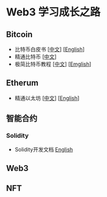 # Web3 学习成长之路

## Bitcoin
* 比特币白皮书 [[中文](https://bitcoin.org/files/bitcoin-paper/bitcoin_zh_cn.pdf)] [[English](https://bitcoin.org/bitcoin.pdf)]
* 精通比特币 [[中文](https://www.8btc.com/books/834/masterbitcoin2cn/_book/)]
* 极简比特币教程 [[中文](https://mp.weixin.qq.com/s?__biz=MzUxOTU3NTYxNA==&mid=2247483755&idx=1&sn=028b027ff0e7cd392162260234febc68&chksm=f9f6c03ace81492c30c7b66fcf3e90d00209c8930c78be46594f5d1d548a7d2783d8f88d121a&token=1698432781&lang=zh_CN#rd)] [[Emglish](https://learnmeabitcoin.com/beginners/)]

## Etherum
* 精通以太坊 [[中文](https://github.com/inoutcode/ethereum_book)] [[English](https://github.com/ethereumbook/ethereumbook)]

## 智能合约

### Solidity
* Solidity开发文档 [English](https://solidity.readthedocs.io/en/latest/)

## Web3

## NFT
